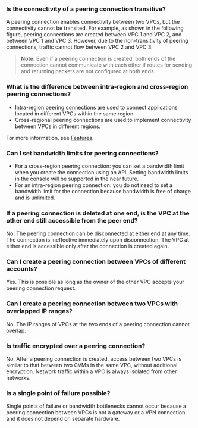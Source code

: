 ### Is the connectivity of a peering connection transitive?
A peering connection enables connectivity between two VPCs, but the connectivity cannot be transited.
For example, as shown in the following figure, peering connections are created between VPC 1 and VPC 2, and between VPC 1 and VPC 3. However, due to the non-transitivity of peering connections, traffic cannot flow between VPC 2 and VPC 3.

>**Note:**
>Even if a peering connection is created, both ends of the connection cannot communicate with each other if routes for sending and returning packets are not configured at both ends.

### What is the difference between intra-region and cross-region peering connections?
- Intra-region peering connections are used to connect applications located in different VPCs within the same region.
- Cross-regional peering connections are used to implement connectivity between VPCs in different regions.

For more information, see [Features](https://intl.cloud.tencent.com/document/product/553/18829).

### Can I set bandwidth limits for peering connections?
- For a cross-region peering connection: you can set a bandwidth limit when you create the connection using an API. Setting bandwidth limits in the console will be supported in the near future.
- For an intra-region peering connection: you do not need to set a bandwidth limit for the connection because bandwidth is free of charge and is unlimited.

### If a peering connection is deleted at one end, is the VPC at the other end still accessible from the peer end?
No. The peering connection can be disconnected at either end at any time. The connection is ineffective immediately upon disconnection. The VPC at either end is accessible only after the connection is created again.


### Can I create a peering connection between VPCs of different accounts?
Yes. This is possible as long as the owner of the other VPC accepts your peering connection request.

### Can I create a peering connection between two VPCs with overlapped IP ranges?
No. The IP ranges of VPCs at the two ends of a peering connection cannot overlap.

### Is traffic encrypted over a peering connection?
No. After a peering connection is created, access between two VPCs is similar to that between two CVMs in the same VPC, without additional encryption. Network traffic within a VPC is always isolated from other networks.

### Is a single point of failure possible?
Single points of failure or bandwidth bottlenecks cannot occur because a peering connection between VPCs is not a gateway or a VPN connection and it does not depend on separate hardware.


